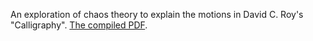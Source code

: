 An exploration of chaos theory to explain the motions in David C. Roy's "Calligraphy". [The compiled PDF]([url](https://github.com/fernthao/extended-essay/blob/main/extended-essay.pdf)).
